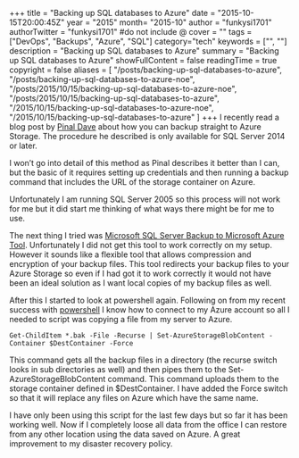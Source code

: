 +++
title = "Backing up SQL databases to Azure"
date = "2015-10-15T20:00:45Z"
year = "2015"
month= "2015-10"
author = "funkysi1701"
authorTwitter = "funkysi1701" #do not include @
cover = ""
tags = ["DevOps", "Backups", "Azure", "SQL"]
category="tech"
keywords = ["", ""]
description =  "Backing up SQL databases to Azure"
summary = "Backing up SQL databases to Azure"
showFullContent = false
readingTime = true
copyright = false
aliases = [
    "/posts/backing-up-sql-databases-to-azure",
    "/posts/backing-up-sql-databases-to-azure-noe",
    "/posts/2015/10/15/backing-up-sql-databases-to-azure-noe",
    "/posts/2015/10/15/backing-up-sql-databases-to-azure",
    "/2015/10/15/backing-up-sql-databases-to-azure-noe",
    "/2015/10/15/backing-up-sql-databases-to-azure"
]
+++
I recently read a blog post by [Pinal Dave](http://blog.sqlauthority.com/2015/10/06/sql-server-steps-to-backup-to-windows-azure-storage/) about how you can backup straight to Azure Storage. The procedure he described is only available for SQL Server 2014 or later.

I won’t go into detail of this method as Pinal describes it better than I can, but the basic of it requires setting up credentials and then running a backup command that includes the URL of the storage container on Azure.

Unfortunately I am running SQL Server 2005 so this process will not work for me but it did start me thinking of what ways there might be for me to use.

The next thing I tried was [Microsoft SQL Server Backup to Microsoft Azure Tool](https://www.microsoft.com/en-us/download/details.aspx?id=40740&WT.mc_id=Blog_SQL_Announce_DI). Unfortunately I did not get this tool to work correctly on my setup. However it sounds like a flexible tool that allows compression and encryption of your backup files. This tool redirects your backup files to your Azure Storage so even if I had got it to work correctly it would not have been an ideal solution as I want local copies of my backup files as well.

After this I started to look at powershell again. Following on from my recent success with [powershell](http://www.funkysi1701.com/2015/10/01/copying-settings-to-an-azure-website/) I know how to connect to my Azure account so all I needed to script was copying a file from my server to Azure.

```
Get-ChildItem *.bak -File -Recurse | Set-AzureStorageBlobContent -Container $DestContainer -Force
```
This command gets all the backup files in a directory (the recurse switch looks in sub directories as well) and then pipes them to the Set-AzureStorageBlobContent command. This command uploads them to the storage container defined in $DestContainer. I have added the Force switch so that it will replace any files on Azure which have the same name.

I have only been using this script for the last few days but so far it has been working well. Now if I completely loose all data from the office I can restore from any other location using the data saved on Azure. A great improvement to my disaster recovery policy.
